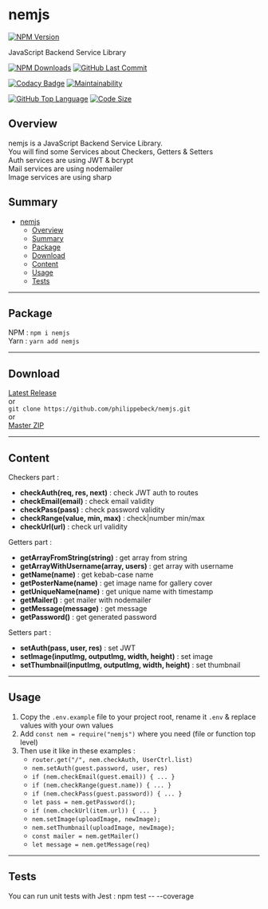 # nemjs

[![NPM Version](https://badgen.net/npm/v/nemjs)](https://www.npmjs.com/package/nemjs)

JavaScript Backend Service Library

[![NPM Downloads](https://badgen.net/npm/dt/nemjs)](https://www.npmjs.com/package/nemjs)
[![GitHub Last Commit](https://img.shields.io/github/last-commit/philippebeck/nemjs.svg?label=Last+Commit)](https://github.com/philippebeck/nemjs/commits/master)

[![Codacy Badge](https://app.codacy.com/project/badge/Grade/6fe8d75b9343429d9b3587e622ac79c9)](https://www.codacy.com/gh/philippebeck/nemjs/dashboard)
[![Maintainability](https://api.codeclimate.com/v1/badges/0641edca905dbe1671ea/maintainability)](https://codeclimate.com/github/philippebeck/nemjs/maintainability)

[![GitHub Top Language](https://img.shields.io/github/languages/top/philippebeck/nemjs.svg?label=JavaScript)](https://github.com/philippebeck/nemjs)
[![Code Size](https://img.shields.io/github/languages/code-size/philippebeck/nemjs.svg?label=Code+Size)](https://github.com/philippebeck/nemjs/tree/master)

## Overview

nemjs is a JavaScript Backend Service Library.  
You will find some Services about Checkers, Getters & Setters  
Auth services are using JWT & bcrypt  
Mail services are using nodemailer  
Image services are using sharp  

## Summary

- [nemjs](#nemjs)
  - [Overview](#overview)
  - [Summary](#summary)
  - [Package](#package)
  - [Download](#download)
  - [Content](#content)
  - [Usage](#usage)
  - [Tests](#tests)

---

## Package

NPM : `npm i nemjs`  
Yarn : `yarn add nemjs`  

---

## Download

[Latest Release](https://github.com/philippebeck/nemjs/releases)  
or  
`git clone https://github.com/philippebeck/nemjs.git`  
or  
[Master ZIP](https://github.com/philippebeck/nemjs/archive/refs/heads/master.zip)

---

## Content

Checkers part :  
-   **checkAuth(req, res, next)** : check JWT auth to routes  
-   **checkEmail(email)** : check email validity  
-   **checkPass(pass)** : check password validity  
-   **checkRange(value, min, max)** : check|number min/max  
-   **checkUrl(url)** : check url validity  

Getters part :  
-   **getArrayFromString(string)** : get array from string  
-   **getArrayWithUsername(array, users)** : get array with username  
-   **getName(name)** : get kebab-case name  
-   **getPosterName(name)** : get image name for gallery cover  
-   **getUniqueName(name)** : get unique name with timestamp  
-   **getMailer()** : get mailer with nodemailer  
-   **getMessage(message)** : get message  
-   **getPassword()** : get generated password  

Setters part :  
-   **setAuth(pass, user, res)** : set JWT  
-   **setImage(inputImg, outputImg, width, height)** : set image  
-   **setThumbnail(inputImg, outputImg, width, height)** : set thumbnail  

---

## Usage

1.  Copy the `.env.example` file to your project root, rename it `.env` & replace values with your own values
2.  Add `const nem = require("nemjs")` where you need (file or function top level)
3.  Then use it like in these examples : 
    -  `router.get("/", nem.checkAuth, UserCtrl.list)`  
    -  `nem.setAuth(guest.password, user, res)`  
    -  `if (nem.checkEmail(guest.email)) { ... }`  
    -  `if (nem.checkRange(guest.name)) { ... }`  
    -  `if (nem.checkPass(guest.password)) { ... }`  
    -  `let pass = nem.getPassword();`  
    -  `if (nem.checkUrl(item.url)) { ... }`  
    -  `nem.setImage(uploadImage, newImage);`  
    -  `nem.setThumbnail(uploadImage, newImage);`  
    -  `const mailer = nem.getMailer()`  
    -  `let message = nem.getMessage(req)`  

---

## Tests

You can run unit tests with Jest :
npm test -- --coverage
